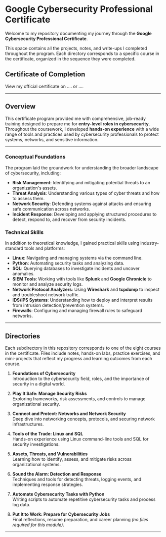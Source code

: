 # Google Cybersecurity Professional Certificate

Welcome to my repository documenting my journey through the **Google Cybersecurity Professional Certificate**. 

This space contains all the projects, notes, and write-ups I completed throughout the program. Each directory corresponds to a specific course in the certificate, organized in the sequence they were completed.

## Certificate of Completion  
View my official certificate on .... or ....

---

## Overview

This certificate program provided me with comprehensive, job-ready training designed to prepare me for **entry-level roles in cybersecurity**. Throughout the coursework, I developed **hands-on experience** with a wide range of tools and practices used by cybersecurity professionals to protect systems, networks, and sensitive information.

---


### Conceptual Foundations
The program laid the groundwork for understanding the broader landscape of cybersecurity, including:

- **Risk Management**: Identifying and mitigating potential threats to an organization's assets.
- **Threat Analysis**: Understanding various types of cyber threats and how to assess them.
- **Network Security**: Defending systems against attacks and ensuring safe communication across networks.
- **Incident Response**: Developing and applying structured procedures to detect, respond to, and recover from security incidents.

### Technical Skills
In addition to theoretical knowledge, I gained practical skills using industry-standard tools and platforms:

- **Linux**: Navigating and managing systems via the command line.
- **Python**: Automating security tasks and analyzing data.
- **SQL**: Querying databases to investigate incidents and uncover anomalies.
- **SIEM Tools**: Working with tools like **Splunk** and **Google Chronicle** to monitor and analyze security logs.
- **Network Protocol Analyzers**: Using **Wireshark** and **tcpdump** to inspect and troubleshoot network traffic.
- **IDS/IPS Systems**: Understanding how to deploy and interpret results from intrusion detection/prevention systems.
- **Firewalls**: Configuring and managing firewall rules to safeguard networks.

---

## Directories

Each subdirectory in this repository corresponds to one of the eight courses in the certificate. Files include notes, hands-on labs, practice exercises, and mini-projects that reflect my progress and learning outcomes from each course.

1. **Foundations of Cybersecurity**  
   Introduction to the cybersecurity field, roles, and the importance of security in a digital world.

2. **Play It Safe: Manage Security Risks**  
   Exploring frameworks, risk assessments, and controls to manage organizational security.

3. **Connect and Protect: Networks and Network Security**  
   Deep dive into networking concepts, protocols, and securing network infrastructures.

4. **Tools of the Trade: Linux and SQL**  
   Hands-on experience using Linux command-line tools and SQL for security investigations.

5. **Assets, Threats, and Vulnerabilities**  
   Learning how to identify, assess, and mitigate risks across organizational systems.

6. **Sound the Alarm: Detection and Response**  
   Techniques and tools for detecting threats, logging events, and implementing response strategies.

7. **Automate Cybersecurity Tasks with Python**  
   Writing scripts to automate repetitive cybersecurity tasks and process log data.

8. **Put It to Work: Prepare for Cybersecurity Jobs**  
   Final reflections, resume preparation, and career planning *(no files required for this module)*.

---
